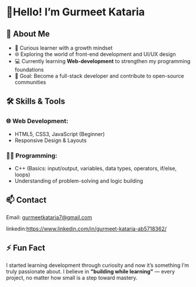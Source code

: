 # 👋Hello! I’m Gurmeet Kataria

## 💼 About Me

- 🧠 Curious learner with a growth mindset  
- 🌐 Exploring the world of front-end development and UI/UX design  
- 💻 Currently learning **Web-development** to strengthen my programming foundations  
- 🎯 Goal: Become a full-stack developer and contribute to open-source communities

## 🛠️ Skills & Tools

### 🌐 Web Development:
- HTML5, CSS3, JavaScript (Beginner)
- Responsive Design & Layouts

### 👨‍💻 Programming: 
- C++ (Basics: input/output, variables, data types, operators, if/else, loops)
- Understanding of problem-solving and logic building


## 📫 Contact
Email: gurmeetkataria7@gmail.com

linkedin:https://www.linkedin.com/in/gurmeet-kataria-ab5718362/

## ⚡ Fun Fact
I started learning development through curiosity and now it’s something I’m truly passionate about. I believe in **"building while learning"** — every project, no matter how small is a step toward mastery.
 

